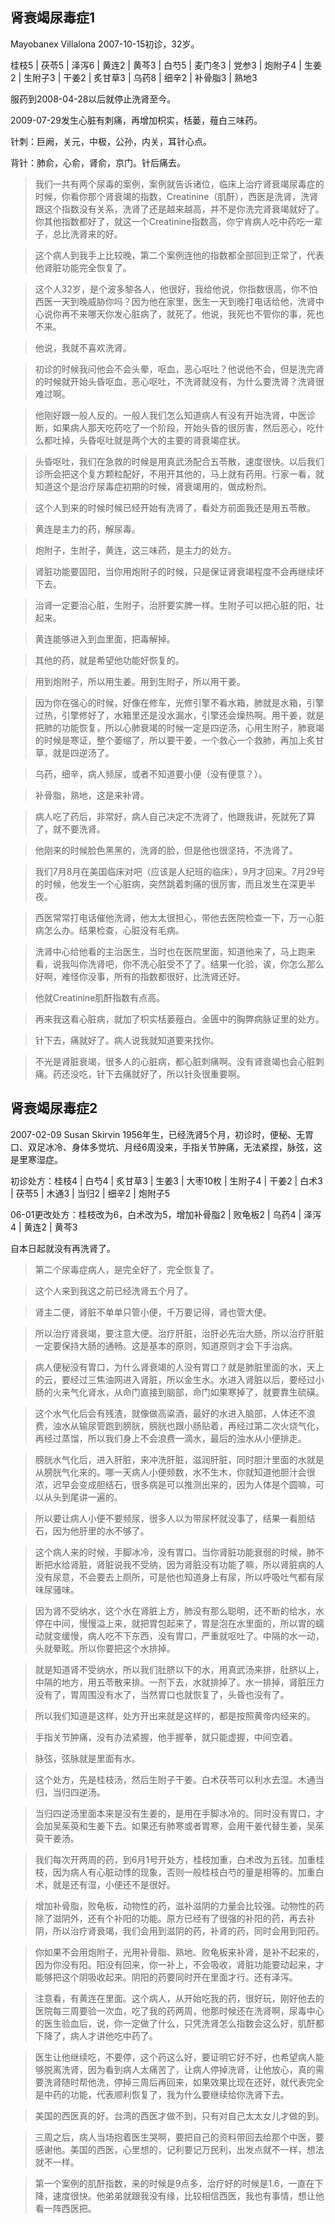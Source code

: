 ## 肾衰竭尿毒症1

Mayobanex Villalona 2007-10-15初诊，32岁。

桂枝5 | 茯苓5 | 泽泻6 | 黄连2 | 黄芩3 | 白芍5 | 麦门冬3 | 党参3 | 炮附子4 | 生姜2 | 生附子3 | 干姜2 | 炙甘草3 | 乌药8 | 细辛2 | 补骨脂3 | 熟地3

服药到2008-04-28以后就停止洗肾至今。

2009-07-29发生心脏有刺痛，再增加枳实，栝蒌，薤白三味药。

针刺：巨阙，关元，中极，公孙，内关，耳针心点。

背针：肺俞，心俞，肾俞，京门。针后痛去。

> 我们一共有两个尿毒的案例，案例就告诉诸位，临床上治疗肾衰竭尿毒症的时候，你看你那个肾衰竭的指数，Creatinine（肌酐），西医是洗肾，洗肾跟这个指数没有关系，洗肾了还是越来越高，并不是你洗完肾衰竭就好了。你其他指数都好了，就这一个Creatinine指数高，你宁肯病人吃中药吃一辈子，总比洗肾来的好。

> 这个病人到我手上比较晚，第二个案例连他的指数都全部回到正常了，代表他肾脏功能完全恢复了。

> 这个人32岁，是个波多黎各人，他很好，我给他说，你指数很高，你不怕西医一天到晚威胁你吗？因为他在家里，医生一天到晚打电话给他，洗肾中心说你再不来哪天你发心脏病了，就死了。他说，我死也不管你的事，死也不来。

> 他说，我就不喜欢洗肾。

> 初诊的时候我问他会不会头晕，呕血，恶心呕吐？他说他不会，但是洗完肾的时候就开始头昏呕血，恶心呕吐，不洗肾就没有，为什么要洗肾？洗肾很难过啊。

> 他刚好跟一般人反的。一般人我们怎么知道病人有没有开始洗肾，中医诊断，如果病人那天吃药吃了一个阶段，开始头昏的很厉害，然后恶心，吃什么都吐掉，头昏呕吐就是两个大的主要的肾衰竭症状。

> 头昏呕吐，我们在急救的时候是用真武汤配合五苓散，速度很快。以后我们诊所会把这个复方颗粒配好，不用开其他的，马上就有药用。行家一看，就知道这个是治疗尿毒症初期的时候，肾衰竭用的，做成粉剂。

> 这个人到来的时候时候已经开始有洗肾了，看处方前面我还是用五苓散。

> 黄连是主力的药，解尿毒。

> 炮附子，生附子，黄连，这三味药，是主力的处方。

> 肾脏功能要固阳，当你用炮附子的时候，只是保证肾衰竭程度不会再继续坏下去。

> 治肾一定要治心脏，生附子，治肝要实脾一样。生附子可以把心脏的阳，壮起来。

> 黄连能够进入到血里面，把毒解掉。

> 其他的药，就是希望他功能好恢复的。

> 用到炮附子，所以用生姜。用到生附子，所以用干姜。

> 因为你在强心的时候，好像在修车，光修引擎不看水箱，肺就是水箱，引擎过热，引擎修好了，水箱里还是没水漏水，引擎还会燥热啊。用干姜，就是把肺的功能恢复，所以心肺衰竭的时候一定是四逆汤，心用生附子，肺衰竭的时候是寒证，整个萎缩了，所以要干姜，一个救心一个救肺，再加上炙甘草，就是四逆汤了。

> 乌药，细辛，病人频尿，或者不知道要小便（没有便意？）。

> 补骨脂，熟地，这是来补肾。

> 病人吃了药后，非常好，病人自己决定不洗肾了，他跟我讲，死就死了算了，就不要洗肾。

> 他刚来的时候脸色黑黑的，洗肾的脸，但是他也很坚持，不洗肾了。

> 我们7月8月在美国临床对吧（应该是人纪班的临床），9月才回来。7月29号的时候，他发生一个心脏病，突然跳着刺痛的很厉害，而且发生在深更半夜。

> 西医常常打电话催他洗肾，他太太很担心，带他去医院检查一下，万一心脏病怎么办。结果检查，心脏没有毛病。

> 洗肾中心给他看的主治医生，当时也在医院里面，知道他来了，马上跑来看，说我叫你洗肾吧，你不洗心脏受不了了。结果一化验，诶，你怎么那么好啊，难怪你没事，所有的指数都很好，比洗肾还好。

> 他就Creatinine肌酐指数有点高。

> 再来我这看心脏病，就加了枳实栝蒌薤白。金匮中的胸弊病脉证里的处方。

> 针下去，痛就好了。病人说我就知道要来找你。

> 不光是肾脏衰竭，很多人的心脏病，都心脏刺痛啊。没有肾衰竭也会心脏刺痛。药还没吃，针下去痛就好了，所以针灸很重要啊。

## 肾衰竭尿毒症2

2007-02-09 Susan Skirvin 1956年生，已经洗肾5个月，初诊时，便秘、无胃口、双足冰冷、身体多觉坑、月经6周没来，手指关节肿痛，无法紧捏，脉弦，这是里寒湿症。

初诊处方：桂枝4 | 白芍4 | 炙甘草3 | 生姜3 | 大枣10枚 | 生附子4 | 干姜2 | 白术3 | 茯苓5 | 木通3 | 当归2 | 细辛2 | 炮附子5

06-01更改处方：桂枝改为6，白术改为5，增加补骨脂2 | 败龟板2 | 乌药4 | 泽泻4 | 黄连2 | 黄芩3

自本日起就没有再洗肾了。

> 第二个尿毒症病人，是完全好了，完全恢复了。

> 这个人来到我这之前已经洗肾五个月了。

> 肾主二便，肾脏不单单只管小便，千万要记得，肾也管大便。

> 所以治疗肾衰竭，要注意大便。治疗肝脏，治肝必先治大肠，所以治疗肝脏一定要保持大肠的通畅。这是基本的原则，知道原则才会下手治病。

> 病人便秘没有胃口，为什么肾衰竭的人没有胃口？就是肺脏里面的水，天上的云，要经过三焦油网进入肾脏，所以金生水。水进入肾脏以后，要经过小肠的火来气化肾水，从命门直接到脑部，命门如果寒掉了，就要靠生硫磺。

> 这个水气化后会有残渣，就像做高粱酒，最好的水进入脑部，人体还不浪费，浊水从输尿管跑到膀胱，膀胱也跟小肠贴着，再经过第二次火烧气化，再经过蒸馏，所以我们身上不会浪费一滴水，最后的浊水从小便排走。

> 膀胱水气化后，进入肝脏，来冲洗肝脏，滋润肝脏，同时胆汁里面的水就是从膀胱气化来的。哪一天病人小便频数，水不生木，你就知道他胆汁会很浓，迟早会变成胆结石，很多病是可以推测出来的，因为人体是个圆嘛，可以从头到尾讲一遍的。

> 所以要让病人小便不要频尿，很多人以为带尿杯就没事了，结果一看胆结石，因为他肝里的水不够了。

> 这个病人来的时候，手脚冰冷，没有胃口。当你肾脏功能衰弱的时候，肺不断把水给肾脏，肾脏说我不受纳，因为肾脏没有功能了嘛，所以肾脏病的人没有尿意，不会要去上厕所，可是他也知道身上有尿，所以呼吸吐气都有尿味尿骚味。

> 因为肾不受纳水，这个水在肾脏上方，肺没有那么聪明，还不断的给水，水停在中间，慢慢溢上来，就把胃包起来了，胃是泡在水里面的，所以胃的蠕动就变缓慢，病人吃不下东西，没有胃口，严重就呕吐了。中隔的水一动，头就晕眩。所以你要把这个水排掉。

> 就是知道肾不受纳水，所以我们肚脐以下的水，用真武汤来排，肚脐以上，中隔的地方，用五苓散来排。一剂下去，水就排掉了。水一排掉，肾脏压力没有了，胃周围没有水了，当然胃口也就恢复了，头昏也没有了。

> 所以我们知道是这样，处方开出来就是这样的，都是按照黄帝内经来的。

> 手指关节肿痛，没有办法紧握，他手握拳，就只能虚握，中间空着。

> 脉弦，弦脉就是里面有水。

> 这个处方，先是桂枝汤，然后生附子干姜。白术茯苓可以利水去湿。木通当归，当归四逆汤。

> 当归四逆汤里面本来是没有生姜的，是用在手脚冰冷的。同时没有胃口，才会加吴茱萸和生姜下去。如果还有肺寒或者胃寒，会用干姜代替生姜，吴茱萸干姜汤。

> 我们每次开两周的药，到6月1号开处方，桂枝加重，白术改为五钱。加重桂枝，因为病人有心脏动悸的现象，否则一般桂枝白芍的量是相等的。加重白术，就是还有湿，小便还不是很好。

> 增加补骨脂，败龟板，动物性的药，滋补滋阴的力量会比较强。动物性的药除了滋阴外，还有个补阳的功能。原方已经有了很强的补阳的药，再去补阴，所以治疗肾衰竭，我们会用到滋阴的药，补肾的药，同时会用到阳药。

> 你如果不会用炮附子，光用补骨脂、熟地、败龟板来补肾，是补不起来的，因为你没有阳。阳没有回来，你一补上，不会吸收，肾脏功能要动起来，才能够把这个阴吸收起来。阴阳的药要同时开在里面才行。还有泽泻。

> 注意看，有黄连在里面。这个病人，从开始吃我的药，很好玩，刚好他去的医院每三周要验一次血，吃了我的药两周，他那时候还在洗肾啊，尿毒中心的医生验血后，说，你一定做了什么，只凭洗肾怎么指数会这么好，肌酐都下降了，病人才讲他吃中药了。

> 医生让他继续吃，不要停，这个药这么好，要证明它好不好，也希望病人能够脱离洗肾，因为看到病人太痛苦了，让病人停掉洗肾，让他放心，真的需要洗肾随时帮他洗，停掉三周后再回来，如果效果比现在还好，就代表完全是中药的功能，代表顺利恢复了，我为什么要继续给你洗肾下去。

> 美国的西医真的好。台湾的西医才做不到，只有对自己太太女儿才做的到。

> 三周之后，病人当场抱着医生哭啊，要把自己的资料带回去给那个中医，要感谢他。美国的西医，心里想的，记利要记万民利，出发点就不一样，想法就不一样。

> 第一个案例的肌酐指数，来的时候是9点多，治疗好的时候是1.6，一直在下降，速度很快。他弟弟就跟我没有缘，比较相信西医，我也有事情，想让他看一阵西医把。
